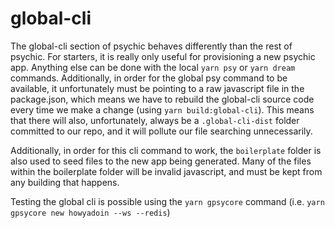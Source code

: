 # global-cli

The global-cli section of psychic behaves differently than the rest of psychic. For starters, it is really only useful for provisioning a new psychic app. Anything else can be done with the local `yarn psy` or `yarn dream` commands. Additionally, in order for the global psy command to be available, it unfortunately must be pointing to a raw javascript file in the package.json, which means we have to rebuild the global-cli source code every time we make a change (using `yarn build:global-cli`). This means that there will also, unfortunately, always be a `.global-cli-dist` folder committed to our repo, and it will pollute our file searching unnecessarily.

Additionally, in order for this cli command to work, the `boilerplate` folder is also used to seed files to the new app being generated. Many of the files within the boilerplate folder will be invalid javascript, and must be kept from any building that happens.

Testing the global cli is possible using the `yarn gpsycore` command (i.e. `yarn gpsycore new howyadoin --ws --redis`)
